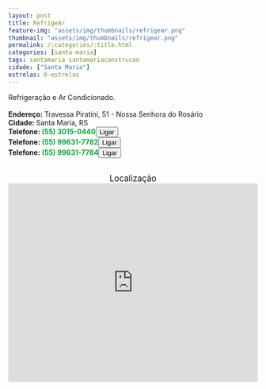 ```yaml
---
layout: post
title: RefrigeAr
feature-img: "assets/img/thumbnails/refrigear.png"
thumbnail: "assets/img/thumbnails/refrigear.png"
permalink: /:categories/:title.html
categories: [santa-maria]
tags: santamaria santamariaconstrucao
cidade: ["Santa Maria"]
estrelas: 0-estrelas
---
```

	
Refrigeração e Ar Condicionado.<!-- more --><br />
 <br/>
<b>Endereço: </b>Travessa Piratini, 51 - Nossa Senhora do Rosário<br />
<b>Cidade: </b>Santa Maria, RS<br />
<b>Telefone: <span style="color: #00ab3a;">(55) 3015-0440</span><a href="tel:5530150440"><button class="ligar">Ligar</button></a></b><br />
<b>Telefone: <span style="color: #00ab3a;">(55) 99631-7782</span><a href="tel:55996317782"><button class="ligar">Ligar</button></a></b><br />
<b>Telefone: <span style="color: #00ab3a;">(55) 99631-7784</span><a href="tel:55996317784"><button class="ligar">Ligar</button></a></b><br />
<br />
<div style="font-size: larger; text-align: center;">
Localização</div>
<iframe src="https://www.google.com/maps/embed?pb=!1m18!1m12!1m3!1d3466.3804348792037!2d-53.821328884893404!3d-29.679748082016417!2m3!1f0!2f0!3f0!3m2!1i1024!2i768!4f13.1!3m3!1m2!1s0x9503cb575a53e2e9%3A0x2284ea6ddf24e1f3!2sTv.+Piratini%2C+51+-+Nossa+Sra.+do+Rosario%2C+Santa+Maria+-+RS!5e0!3m2!1spt-BR!2sbr!4v1524230063168" width="100%" height="400" frameborder="0" style="border:0" allowfullscreen></iframe>

